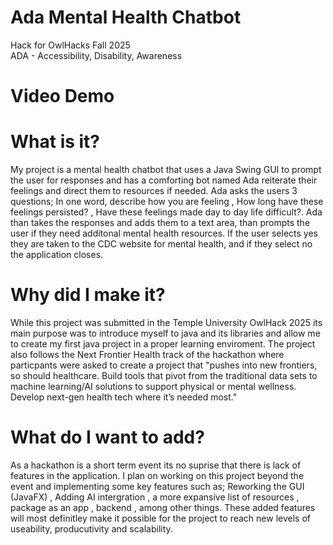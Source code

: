 # Ada Mental Health Chatbot
Hack for OwlHacks Fall 2025
<br>
ADA - Accessibility, Disability, Awareness

# Video Demo

# What is it?
My project is a mental health chatbot that uses a Java Swing GUI to prompt the user for responses and has a comforting bot named Ada reiterate their feelings and direct them to resources if needed. Ada asks the users 3 questions; In one word, describe how you are feeling , How long have these feelings persisted? , Have these feelings made day to day life difficult?. Ada than takes the responses and adds them to a text area, than prompts the user if they need additonal mental health resources. If the user selects yes they are taken to the CDC website for mental health, and if they select no the application closes.

# Why did I make it?
While this project was submitted in the Temple University OwlHack 2025 its main purpose was to introduce myself to java and its libraries and allow me to create my first java project in a proper learning enviroment. The project also follows the Next Frontier Health track of the hackathon where particpants were asked to create a project that "pushes into new frontiers, so should healthcare. Build tools that pivot from the traditional data sets to machine learning/AI solutions to support physical or mental wellness. Develop next-gen health tech where it’s needed most."

# What do I want to add?
As a hackathon is a short term event its no suprise that there is lack of features in the application. I plan on working on this project beyond the event and implementing some key features such as; Reworking the GUI (JavaFX) , Adding AI intergration , a more expansive list of resources , package as an app , backend , among other things. These added features will most definitley make it possible for the project to reach new levels of useability, producutivity and scalability.
